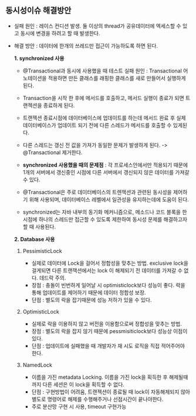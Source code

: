 ## 동시성이슈 해결방안
- 실패 원인 : 레이스 컨디션 발생. 둘 이상의 thread가 공유데이터에 엑세스할 수 있고 동시에 변경을 하려고 할 때 발생한다.
- 해결 방안 : 데이터에 한개의 쓰레드만 접근이 가능하도록 하면 된다.

  **1. synchronized 사용**
    - @Transactional과 동시에 사용했을 때 테스트 실패 원인 : Transactional 어노테이션을 적용하면 만든 클래스를 래핑한 클래스를 새로 만들어서 실행하게 된다.
    - Transaction을 시작 한 후에 메서드를 호출하고, 메서드 실행이 종료가 되면 트랜젝션을 종료하게 된다.
    - 트랜젝션 종료시점에 데이터베이스에 업데이트를 하는데 메서드 완료 후 실제 데이터베이스가 업데이트 되기 전에 다른 스레드가 메서드를 호출할 수 있게된다.
    - 다른 스레드는 갱신 전 값을 가져가 동일한 문제가 발생하게 된다.
  -> @Transactional 제거한다.

    - **synchronized 사용했을 때의 문제점** : 각 프로세스안에서만 적용되기 때문에 1개의 서버에서 갱신중인 시점에 다른 서버에서 갱신되지 않은 데이터를 가져갈 수 있다.
  
    - @Transactional은 주로 데이터베이스의 트렌잭션과 관련된 동시성을 제어하기 위해 사용되며, 데이터베이스 레벨에서 일관성을 유지하는데에 도움이 된다.
    - synchronized는 자바 내부의 동기화 메커니즘으로, 메소드나 코드 블록을 한 시점에 하나의 스레드만 접근할 수 있도록 제한하여 동시성 문제를 해결하고자 할 때 사용된다.


  **2. Database 사용**
  1. PessimisticLock
     - 실제로 데이터에 Lock을 걸어서 정합성을 맞추는 방법. exclusive lock을 걸게되면 다른 트랜잭션에서는 lock 이 해제되기 전 데이터를 가져갈 수 없다. 데드락 주의.
     - 장점 : 충돌이 빈번하게 일어날 시 optimisticlock보다 성능이 좋다. 락을 통해 업데이트를 제어하기 때문에 데이터 정합성 보장.
     - 단점 : 별도의 락을 잡기때문에 성능 저하가 있을 수 있다.

  2. OptimisticLock
     - 실제로 락을 이용하지 않고 버전을 이용함으로써 정합성을 맞추는 방법.
     - 장점 : 별도의 락을 잡지 않기 때문에 pessmisiticlock보다 성능상 이점이 있다.
     - 단점 : 업데이트에 실패했을 때 개발자가 재 시도 로직을 직접 적어주어야 한다.

  3. NamedLock
     - 이름을 가진 metadata Locking. 이름을 가진 lock을 획득한 후 해제될때까지 다른 세션은 이 lock을 획득할 수 없다.
     - 단점 : 구현방법이 어려움, 트랜젝션이 종료될 때 lock이 자동해제되지 않아 별도로 명령어로 해제를 수행해주거나 선점시간이 끝나야한다.
     - 주로 분산망 구현 시 사용, timeout 구현가능

